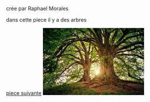 crée par Raphael Morales

dans cette piece il y a des arbres

[piece suivante](piece14.md)
![](images.jpeg)